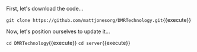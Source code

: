 First, let's download the code...

`git clone https://github.com/mattjonesorg/DMRTechnology.git`{{execute}}

Now, let's position ourselves to update it...

`cd DMRTechnology`{{execute}}
`cd server`{{execute}}